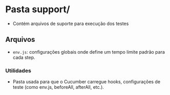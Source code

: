 # Pasta support/

- Contém arquivos de suporte para execução dos testes

## Arquivos

- `env.js`: configurações globais onde define um tempo limite padrão para cada step.

### Utilidades
- Pasta usada para que o Cucumber carregue hooks, configurações de teste (como env.js, beforeAll, afterAll, etc.).